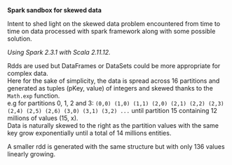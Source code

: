 **Spark sandbox for skewed data**

Intent to shed light on the skewed data problem encountered from time to time 
on data processed with spark framework along with some possible solution.

_Using Spark 2.3.1 with Scala 2.11.12._

Rdds are used but DataFrames or DataSets could be more appropriate for complex data.\
Here for the sake of simplicity, the data is spread across 16 partitions and generated as tuples (pKey, value) 
of integers and skewed thanks to the `Math.exp` function.\
e.g for partitions 0, 1, 2 and 3: 
`(0,0)
(1,0)
(1,1)
(2,0)
(2,1)
(2,2)
(2,3)
(2,4)
(2,5)
(2,6)
(3,0)
(3,1)
(3,2)
...`
until partition 15 containing 12 millions of values (15, x).\
Data is naturally skewed to the right as the partition values with the same key
grow exponentially until a total of 14 millions entities.

A smaller rdd is generated with the same structure but with only 136 values linearly growing.
